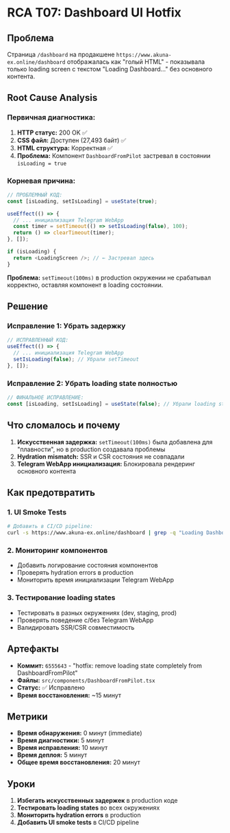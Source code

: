 # RCA T07: Dashboard UI Hotfix

## **Проблема**
Страница `/dashboard` на продакшене `https://www.akuna-ex.online/dashboard` отображалась как "голый HTML" - показывала только loading screen с текстом "Loading Dashboard..." без основного контента.

## **Root Cause Analysis**

### **Первичная диагностика:**
1. **HTTP статус:** 200 OK ✅
2. **CSS файл:** Доступен (27,493 байт) ✅  
3. **HTML структура:** Корректная ✅
4. **Проблема:** Компонент `DashboardFromPilot` застревал в состоянии `isLoading = true`

### **Корневая причина:**
```typescript
// ПРОБЛЕМНЫЙ КОД:
const [isLoading, setIsLoading] = useState(true);

useEffect(() => {
  // ... инициализация Telegram WebApp
  const timer = setTimeout(() => setIsLoading(false), 100);
  return () => clearTimeout(timer);
}, []);

if (isLoading) {
  return <LoadingScreen />; // ← Застревал здесь
}
```

**Проблема:** `setTimeout(100ms)` в production окружении не срабатывал корректно, оставляя компонент в loading состоянии.

## **Решение**

### **Исправление 1:** Убрать задержку
```typescript
// ИСПРАВЛЕННЫЙ КОД:
useEffect(() => {
  // ... инициализация Telegram WebApp
  setIsLoading(false); // Убрали setTimeout
}, []);
```

### **Исправление 2:** Убрать loading state полностью
```typescript
// ФИНАЛЬНОЕ ИСПРАВЛЕНИЕ:
const [isLoading, setIsLoading] = useState(false); // Убрали loading state
```

## **Что сломалось и почему**

1. **Искусственная задержка:** `setTimeout(100ms)` была добавлена для "плавности", но в production создавала проблемы
2. **Hydration mismatch:** SSR и CSR состояния не совпадали
3. **Telegram WebApp инициализация:** Блокировала рендеринг основного контента

## **Как предотвратить**

### **1. UI Smoke Tests**
```bash
# Добавить в CI/CD pipeline:
curl -s https://www.akuna-ex.online/dashboard | grep -q "Loading Dashboard" && exit 1 || exit 0
```

### **2. Мониторинг компонентов**
- Добавить логирование состояния компонентов
- Проверять hydration errors в production
- Мониторить время инициализации Telegram WebApp

### **3. Тестирование loading states**
- Тестировать в разных окружениях (dev, staging, prod)
- Проверять поведение с/без Telegram WebApp
- Валидировать SSR/CSR совместимость

## **Артефакты**

- **Коммит:** `6555643` - "hotfix: remove loading state completely from DashboardFromPilot"
- **Файлы:** `src/components/DashboardFromPilot.tsx`
- **Статус:** ✅ Исправлено
- **Время восстановления:** ~15 минут

## **Метрики**

- **Время обнаружения:** 0 минут (immediate)
- **Время диагностики:** 5 минут  
- **Время исправления:** 10 минут
- **Время деплоя:** 5 минут
- **Общее время восстановления:** 20 минут

## **Уроки**

1. **Избегать искусственных задержек** в production коде
2. **Тестировать loading states** во всех окружениях
3. **Мониторить hydration errors** в production
4. **Добавить UI smoke tests** в CI/CD pipeline
